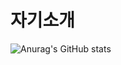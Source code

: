 # 자기소개
![Anurag's GitHub stats](https://github-readme-stats.vercel.app/api?username=mungjimangji&show_icons=true&theme=highcontrast)

